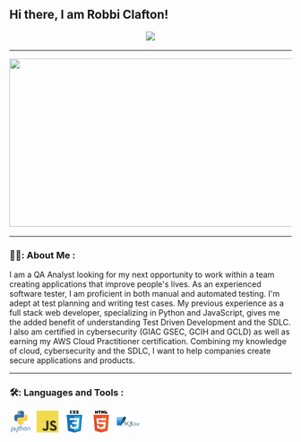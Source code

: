 ## Hi there, I am Robbi Clafton!

<div id="header" align="center">
  <img src="https://media.giphy.com/media/J1Qp5WXgzdG6eZrxHn/giphy.gif" width="100"/>
  </div>
  
---

<div align="center">
  <img src="https://media.giphy.com/media/dWesBcTLavkZuG35MI/giphy.gif" width="600" height="300"/>
</div>

---

### 👩‍💻: About Me :

I am a QA Analyst looking for my next opportunity to work within a team creating applications that improve people's lives.
As an experienced software tester, I am proficient in both manual and automated testing. I'm adept at test planning and writing test cases. 
My previous experience as a full stack web developer, specializing in Python and JavaScript, gives me the added benefit of understanding Test Driven Development and the SDLC.
I also am certified in cybersecurity (GIAC GSEC, GCIH and GCLD) as well as earning my AWS Cloud Practitioner certification.
Combining my knowledge of cloud, cybersecurity and the SDLC, I want to help companies create secure applications and products.

---

### 🛠️: Languages and Tools :
<div>
  <img src="https://github.com/devicons/devicon/blob/master/icons/python/python-original-wordmark.svg" title"Python" alt="Python" width="40" height="40"/>&nbsp;
  <img src="https://github.com/devicons/devicon/blob/master/icons/javascript/javascript-original.svg" title"JavaScript" alt="JavaScript" width="40" height="40"/>&nbsp;
  <img src="https://github.com/devicons/devicon/blob/master/icons/css3/css3-original-wordmark.svg" title"CSS" alt="CSS" width="40" height="40"/>&nbsp;
  <img src="https://github.com/devicons/devicon/blob/master/icons/html5/html5-original-wordmark.svg" title"HTML" alt="HTML" width="40" height="40"/>&nbsp;
  <img src="https://github.com/devicons/devicon/blob/master/icons/sqlite/sqlite-original-wordmark.svg" title"SQL" alt="SQL" width="40" height="40"/>&nbsp;
  
  </div>

<!--
**RobbiC13/RobbiC13** is a ✨ _special_ ✨ repository because its `README.md` (this file) appears on your GitHub profile.

Here are some ideas to get you started:

- 🔭 I’m currently working on ...
- 🌱 I’m currently learning ...
- 👯 I’m looking to collaborate on ...
- 🤔 I’m looking for help with ...
- 💬 Ask me about ...
- 📫 How to reach me: ...
- 😄 Pronouns: ...
- ⚡ Fun fact: ...
-->
